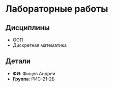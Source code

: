 # Лабораторные работы


## Дисциплины
- ООП
- Дискретная математика

## Детали
- **ФИ**: Фищев Андрей
- **Группа**: РИС-21-2Б
